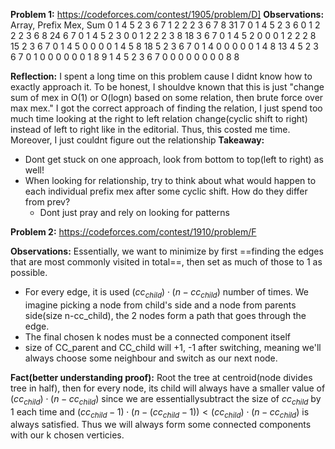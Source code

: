 
**Problem 1:** https://codeforces.com/contest/1905/problem/D]
**Observations:**
Array, Prefix Mex, Sum
0 1 4 5 2 3 6 7        1 2 2 2 3 6 7 8   31
7 0 1 4 5 2 3 6        0 1 2 2 2 3 6 8   24
6 7 0 1 4 5 2 3        0 0 1 2 2 2 3 8   18
3 6 7 0 1 4 5 2        0 0 0 1 2 2 2 8   15 
2 3 6 7 0 1 4 5        0 0 0 0 1 4 5 8   18
5 2 3 6 7 0 1 4        0 0 0 0 0 1 4 8   13
4 5 2 3 6 7 0 1        0 0 0 0 0 0 1 8   9
1 4 5 2 3 6 7 0        0 0 0 0 0 0 0 8   8
 
**Reflection:**
I spent a long time on this problem cause I didnt know how to exactly approach it.
To be honest, I shouldve known that this is just "change sum of mex in O(1) or O(logn) based on some relation, then brute force over max mex."
I got the correct approach of finding the relation, I just spend too much time looking at the right to left relation change(cyclic shift to right) instead of left to right like in the editorial. Thus, this costed me time. Moreover, I just couldnt figure out the relationship
**Takeaway:**
- Dont get stuck on one approach, look from bottom to top(left to right) as well!
- When looking for relationship, try to think about what would happen to each individual prefix mex after some cyclic shift. How do they differ from prev?
	- Dont just pray and rely on looking for patterns


**Problem 2:** https://codeforces.com/contest/1910/problem/F

**Observations:**
Essentially, we want to minimize by first ==finding the edges that are most commonly visited in total==, then set as much of those to 1 as possible.
- For every edge, it is used $(cc_{child})\cdot(n-cc_{child})$ number of times. We imagine picking a node from child's side and a node from parents side(size n-cc_child), the 2 nodes form a path that goes through the edge.
- The final chosen k nodes must be a connected component itself
- size of CC_parent and CC_child will +1, -1 after switching, meaning we'll always choose some neighbour and switch as our next node.

**Fact(better understanding proof):** Root the tree at centroid(node divides tree in half), then for every node, its child will always have a smaller value of $(cc_{child})\cdot(n-cc_{child})$ since we are essentiallysubtract the size of $cc_{child}$ by 1 each time and  $(cc_{child}-1)\cdot(n-(cc_{child}-1)) < (cc_{child})\cdot(n-cc_{child})$ is always satisfied. Thus we will always form some connected components with our k chosen verticies.